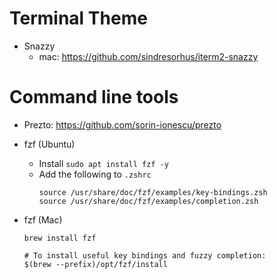# Terminal Theme
* Snazzy
  * mac: https://github.com/sindresorhus/iterm2-snazzy 

# Command line tools
* Prezto: https://github.com/sorin-ionescu/prezto

* fzf (Ubuntu)
  * Install `sudo apt install fzf -y`
  * Add the following to `.zshrc`
    ```
    source /usr/share/doc/fzf/examples/key-bindings.zsh
    source /usr/share/doc/fzf/examples/completion.zsh
    ```
* fzf (Mac)
  ```
  brew install fzf

  # To install useful key bindings and fuzzy completion:
  $(brew --prefix)/opt/fzf/install
  ```

